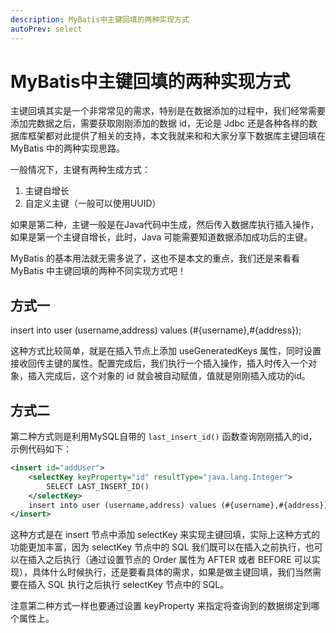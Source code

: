 ```yaml
---
description: MyBatis中主键回填的两种实现方式
autoPrev: select
---
```


# MyBatis中主键回填的两种实现方式

主键回填其实是一个非常常见的需求，特别是在数据添加的过程中，我们经常需要添加完数据之后，需要获取刚刚添加的数据 id，无论是 Jdbc 还是各种各样的数据库框架都对此提供了相关的支持，本文我就来和和大家分享下数据库主键回填在 MyBatis 中的两种实现思路。

一般情况下，主键有两种生成方式：
1. 主键自增长
2. 自定义主键（一般可以使用UUID）

如果是第二种，主键一般是在Java代码中生成，然后传入数据库执行插入操作，如果是第一个主键自增长，此时，Java 可能需要知道数据添加成功后的主键。

MyBatis 的基本用法就无需多说了，这也不是本文的重点，我们还是来看看 MyBatis 中主键回填的两种不同实现方式吧！

## 方式一

<insert id="addUser" useGeneratedKeys="true" keyProperty="id">
    insert into user (username,address) values (#{username},#{address});
</insert>

这种方式比较简单，就是在插入节点上添加 useGeneratedKeys 属性，同时设置接收回传主键的属性。配置完成后，我们执行一个插入操作，插入时传入一个对象，插入完成后，这个对象的 id 就会被自动赋值，值就是刚刚插入成功的id。


## 方式二

第二种方式则是利用MySQL自带的 `last_insert_id()` 函数查询刚刚插入的id，示例代码如下：

```xml
<insert id="addUser">
    <selectKey keyProperty="id" resultType="java.lang.Integer">
        SELECT LAST_INSERT_ID()
    </selectKey>
    insert into user (username,address) values (#{username},#{address});
</insert>
```

这种方式是在 insert 节点中添加 selectKey 来实现主键回填，实际上这种方式的功能更加丰富，因为 selectKey 节点中的 SQL 我们既可以在插入之前执行，也可以在插入之后执行（通过设置节点的 Order 属性为 AFTER 或者 BEFORE 可以实现），具体什么时候执行，还是要看具体的需求，如果是做主键回填，我们当然需要在插入 SQL 执行之后执行 selectKey 节点中的 SQL。

注意第二种方式一样也要通过设置 keyProperty 来指定将查询到的数据绑定到哪个属性上。
